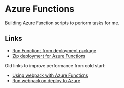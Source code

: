 # Azure Functions #
Building Azure Function scripts to perform tasks for me.

## Links ##
* [Run Functions from deployment package](https://docs.microsoft.com/en-us/azure/azure-functions/run-functions-from-deployment-package)
* [Zip deployment for Azure Functions](https://docs.microsoft.com/en-us/azure/azure-functions/deployment-zip-push)

Old links to improve performance from cold start:

* [Using webpack with Azure Functions](https://github.com/christopheranderson/azure-functions-webpack-sample)
* [Run webpack on deploy to Azure](https://github.com/securityvoid/.deploy)
